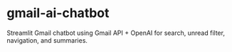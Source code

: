 # gmail-ai-chatbot
Streamlit Gmail chatbot using Gmail API + OpenAI for search, unread filter, navigation, and summaries.
